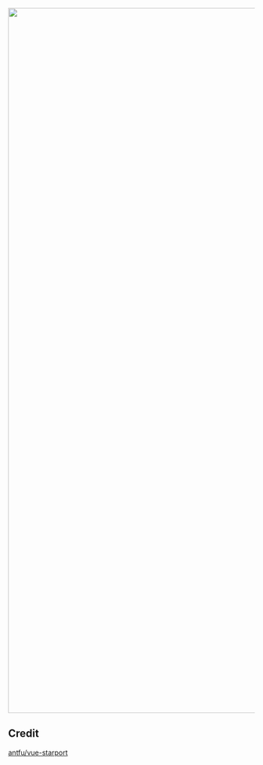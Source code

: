 <p align='center'>
  <img width="1438" alt="image" src="https://github.com/MrZhouZh/vue-starport-flip/assets/24643748/f35cf10d-0148-4e22-a053-7cd69039851b">

</p>


## Credit

[antfu/vue-starport](https://github.com/antfu/vue-starport)
